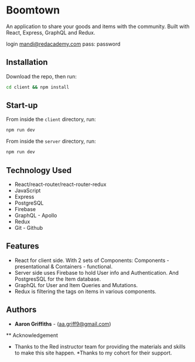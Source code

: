 # Boomtown

An application to share your goods and items with the community. Built with React, Express, GraphQL and Redux.

login mandi@redacademy.com pass: password
## Installation

Download the repo, then run:

```bash
cd client && npm install
```

## Start-up

From inside the `client` directory, run:

```bash
npm run dev
```

From inside the `server` directory, run:

```bash
npm run dev
```

## Technology Used
* React/react-router/react-router-redux
* JavaScript
* Express
* PostgreSQL
* Firebase
* GraphQL - Apollo
* Redux
* Git - Github

## Features
* React for client side. With 2 sets of Components: Components - presentational & Containers - functional.
* Server side uses Firebase to hold User info and Authentication. And PostgresSQL for the Item database.
* GraphQL for User and Item Queries and Mutations.
* Redux is filtering the tags on items in various components.

## Authors
* **Aaron Griffiths** - (aa.griff9@gmail.com)

** Acknowledgement
* Thanks to the Red instructor team for providing the materials and skills to make this site happen.
*Thanks to my cohort for their support.

